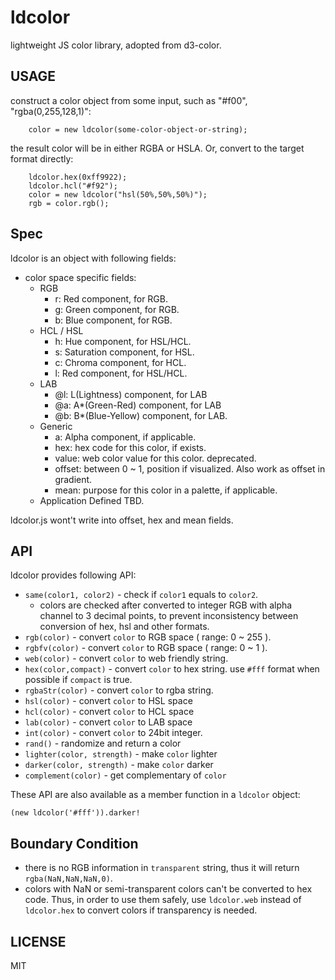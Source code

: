 # ldcolor

lightweight JS color library, adopted from d3-color.


## USAGE

construct a color object from some input, such as "#f00", "rgba(0,255,128,1)":

```
    color = new ldcolor(some-color-object-or-string);
```

the result color will be in either RGBA or HSLA. Or, convert to the target format directly:

```
    ldcolor.hex(0xff9922);
    ldcolor.hcl("#f92");
    color = new ldcolor("hsl(50%,50%,50%)");
    rgb = color.rgb();
```


## Spec

ldcolor is an object with following fields:

 * color space specific fields:
   * RGB
     * r: Red component, for RGB.
     * g: Green component, for RGB.
     * b: Blue component, for RGB.
   * HCL / HSL
     * h: Hue component, for HSL/HCL.
     * s: Saturation component, for HSL.
     * c: Chroma component, for HCL.
     * l: Red component, for HSL/HCL.
   * LAB
     * @l: L(Lightness) component, for LAB
     * @a: A\*(Green-Red) component, for LAB
     * @b: B\*(Blue-Yellow) component, for LAB.
   * Generic
     * a: Alpha component, if applicable.
     * hex: hex code for this color, if exists.
     * value: web color value for this color. deprecated.
     * offset: between 0 ~ 1, position if visualized. Also work as offset in gradient.
     * mean: purpose for this color in a palette, if applicable.
   * Application Defined
     TBD.

ldcolor.js wont't write into offset, hex and mean fields.

## API

ldcolor provides following API:

 - `same(color1, color2)` - check if `color1` equals to `color2`.
   - colors are checked after converted to integer RGB with alpha channel to 3 decimal points,
     to prevent inconsistency between conversion of hex, hsl and other formats.
 - `rgb(color)` - convert `color` to RGB space ( range: 0 ~ 255 ).
 - `rgbfv(color)` - convert `color` to RGB space ( range: 0 ~ 1 ).
 - `web(color)` - convert `color` to web friendly string.
 - `hex(color,compact)` - convert `color` to hex string. use `#fff` format when possible if `compact` is true.
 - `rgbaStr(color)` - convert `color` to rgba string.
 - `hsl(color)` - convert `color` to HSL space
 - `hcl(color)` - convert `color` to HCL space
 - `lab(color)` - convert `color` to LAB space
 - `int(color)` - convert `color` to 24bit integer.
 - `rand()` - randomize and return a color
 - `lighter(color, strength)` - make `color` lighter
 - `darker(color, strength)` - make `color` darker
 - `complement(color)` - get complementary of `color`

These API are also available as a member function in a `ldcolor` object:

    (new ldcolor('#fff')).darker!


## Boundary Condition

 - there is no RGB information in `transparent` string, thus it will return `rgba(NaN,NaN,NaN,0)`.
 - colors with NaN or semi-transparent colors can't be converted to hex code. Thus, in order to use them safely, use `ldcolor.web` instead of `ldcolor.hex` to convert colors if transparency is needed.

## LICENSE

MIT
